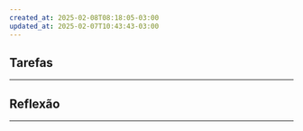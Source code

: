```yaml
---
created_at: 2025-02-08T08:18:05-03:00
updated_at: 2025-02-07T10:43:43-03:00
---
```

## Tarefas
---


##  Reflexão
---
